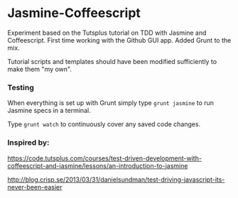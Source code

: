 Jasmine-Coffeescript
====================

Experiment based on the Tutsplus tutorial on TDD with Jasmine and Coffeescript. First time working with the Github GUI app. Added Grunt to the mix.

Tutorial scripts and templates should have been modified sufficiently to make them "my own".


### Testing
When everything is set up with Grunt simply type 
    `grunt jasmine` 
to run Jasmine specs in a terminal. 

Type 
    `grunt watch` 
to continuously cover any saved code changes.


### Inspired by:

https://code.tutsplus.com/courses/test-driven-development-with-coffeescript-and-jasmine/lessons/an-introduction-to-jasmine

http://blog.crisp.se/2013/03/31/danielsundman/test-driving-javascript-its-never-been-easier
